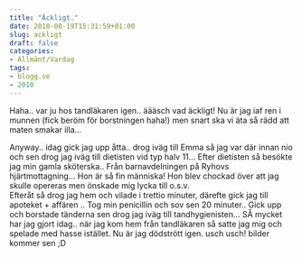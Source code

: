 ```yaml
---
title: "Äckligt."
date: 2010-08-19T15:31:59+01:00
slug: ackligt
draft: false
categories:
- Allmänt/Vardag
tags:
- blogg.se
- 2010
---
```

Haha.. var ju hos tandläkaren igen.. äääsch vad äckligt! Nu är jag iaf ren i munnen (fick beröm för borstningen haha!) men snart ska vi äta så rädd att maten smakar illa...  
  
Anyway.. idag gick jag upp åtta.. drog iväg till Emma så jag var där innan nio och sen drog jag iväg till dietisten vid typ halv 11... Efter dietisten så besökte jag min gamla sköterska.. Från barnavdelningen på Ryhovs hjärtmottagning... Hon är så fin människa! Hon blev chockad över att jag skulle opereras men önskade mig lycka till o.s.v.  
Efteråt så drog jag hem och vilade i trettio minuter, därefte gick jag till apoteket + affären .. Tog min penicillin och sov sen 20 minuter.. Gick upp och borstade tänderna sen drog jag iväg till tandhygienisten... SÅ mycket har jag gjort idag.. när jag kom hem från tandläkaren så satte jag mig och spelade med hasse istället. Nu är jag dödstrött igen. usch usch! bilder kommer sen ;D